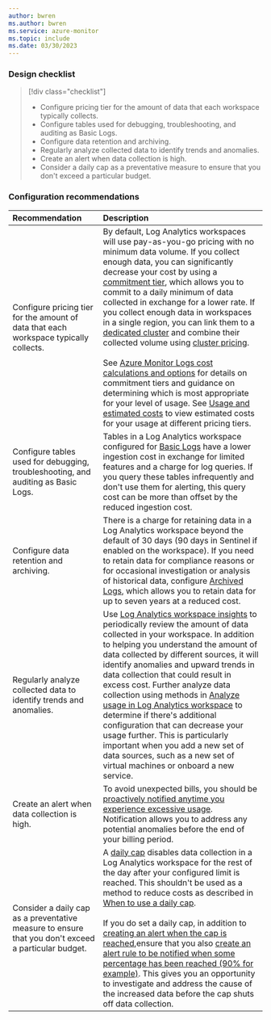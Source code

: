 ```yaml
---
author: bwren
ms.author: bwren
ms.service: azure-monitor
ms.topic: include
ms.date: 03/30/2023
---
```


### Design checklist

> [!div class="checklist"]
> - Configure pricing tier for the amount of data that each workspace typically collects.
> - Configure tables used for debugging, troubleshooting, and auditing as Basic Logs.
> - Configure data retention and archiving.
> - Regularly analyze collected data to identify trends and anomalies.
> - Create an alert when data collection is high.
> - Consider a daily cap as a preventative measure to ensure that you don't exceed a particular budget.

### Configuration recommendations

| Recommendation | Description |
|:---|:---|
| Configure pricing tier for the amount of data that each workspace typically collects. | By default, Log Analytics workspaces will use pay-as-you-go pricing with no minimum data volume. If you collect enough data, you can significantly decrease your cost by using a [commitment tier](../logs/cost-logs.md#commitment-tiers), which allows you to commit to a daily minimum of data collected in exchange for a lower rate. If you collect enough data in workspaces in a single region, you can link them to a [dedicated cluster](../logs/logs-dedicated-clusters.md) and combine their collected volume using [cluster pricing](../logs/cost-logs.md#dedicated-clusters).<br><br>See [Azure Monitor Logs cost calculations and options](../logs/cost-logs.md) for details on commitment tiers and guidance on determining which is most appropriate for your level of usage. See [Usage and estimated costs](../usage-estimated-costs.md#usage-and-estimated-costs) to view estimated costs for your usage at different pricing tiers.  |
| Configure tables used for debugging, troubleshooting, and auditing as Basic Logs. | Tables in a Log Analytics workspace configured for [Basic Logs](../logs/basic-logs-configure.md) have a lower ingestion cost in exchange for limited features and a charge for log queries. If you query these tables infrequently and don't use them for alerting, this query cost can be more than offset by the reduced ingestion cost. |
| Configure data retention and archiving. | There is a charge for retaining data in a Log Analytics workspace beyond the default of 30 days (90 days in Sentinel if enabled on the workspace). If you need to retain data for compliance reasons or for occasional investigation or analysis of historical data, configure [Archived Logs](../logs/data-retention-archive.md), which allows you to retain data for up to seven years at a reduced cost. |
| Regularly analyze collected data to identify trends and anomalies.  | Use [Log Analytics workspace insights](../logs/log-analytics-workspace-insights-overview.md) to periodically review the amount of data collected in your workspace. In addition to helping you understand the amount of data collected by different sources, it will identify anomalies and upward trends in data collection that could result in excess cost. Further analyze data collection using methods in [Analyze usage in Log Analytics workspace](../logs/analyze-usage.md) to determine if there's additional configuration that can decrease your usage further. This is particularly important when you add a new set of data sources, such as a new set of virtual machines or onboard a new service. |
| Create an alert when data collection is high. | To avoid unexpected bills, you should be [proactively notified anytime you experience excessive usage](../logs/analyze-usage.md#send-alert-when-data-collection-is-high). Notification allows you to address any potential anomalies before the end of your billing period. |
| Consider a daily cap as a preventative measure to ensure that you don't exceed a particular budget. | A [daily cap](../logs/daily-cap.md) disables data collection in a Log Analytics workspace for the rest of the day after your configured limit is reached. This shouldn't be used as a method to reduce costs as described in [When to use a daily cap](../logs/daily-cap.md#when-to-use-a-daily-cap).<br><br>If you do set a daily cap, in addition to [creating an alert when the cap is reached](../logs/log-analytics-workspace-health.md#view-log-analytics-workspace-health-and-set-up-health-status-alerts),ensure that you also [create an alert rule to be notified when some percentage has been reached (90% for example)](../logs/analyze-usage.md#send-alert-when-data-collection-is-high). This gives you an opportunity to investigate and address the cause of the increased data before the cap shuts off data collection. |
